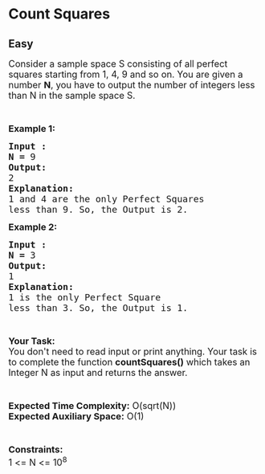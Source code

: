 # Count Squares
## Easy
<div class="problem-statement">
                <p></p><p><span style="font-size:18px">Consider a sample space S consisting of all perfect squares starting from 1, 4, 9 and so on. You are given a number <strong>N</strong>, you have to output the number of integers less than N in the sample space S.</span></p>

<p>&nbsp;</p>

<p><span style="font-size:18px"><strong>Example 1:</strong></span></p>

<pre><span style="font-size:18px"><strong>Input :</strong></span>
<span style="font-size:18px"><strong>N = </strong>9</span>
<span style="font-size:18px"><strong>Output:</strong></span>
<span style="font-size:18px">2</span>
<span style="font-size:18px"><strong>Explanation:</strong></span>
<span style="font-size:18px">1 and 4 are the only Perfect Squares
less than 9. So, the Output is 2.</span></pre>

<p><span style="font-size:18px"><strong>Example 2:</strong></span></p>

<pre><span style="font-size:18px"><strong>Input :</strong></span>
<span style="font-size:18px"><strong>N = </strong>3</span>
<span style="font-size:18px"><strong>Output:</strong></span>
<span style="font-size:18px">1</span>
<span style="font-size:18px"><strong>Explanation:</strong></span>
<span style="font-size:18px">1 is the only Perfect Square
less than 3. So, the Output is 1.</span></pre>

<p>&nbsp;</p>

<p><span style="font-size:18px"><strong>Your Task:</strong><br>
You don't need to read input or print anything. Your task is to complete the function <strong>countSquares()</strong> which takes an Integer N as input and returns the answer.</span></p>

<p>&nbsp;</p>

<p><span style="font-size:18px"><strong>Expected Time Complexity:</strong> O(sqrt(N))<br>
<strong>Expected Auxiliary Space:</strong> O(1)</span></p>

<p>&nbsp;</p>

<p><span style="font-size:18px"><strong>Constraints:</strong></span><br>
<span style="font-size:18px">1 &lt;= N &lt;= 10<sup>8</sup></span></p>
 <p></p>
            </div>